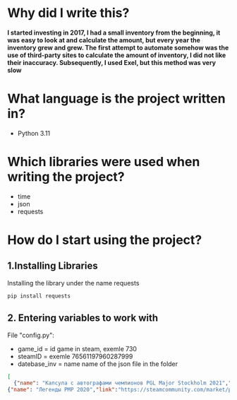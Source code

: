 # Why did I write this?

**I started investing in 2017, I had a small inventory from the beginning, it was easy to look at and
calculate the amount, but every year the inventory grew and grew. The first attempt to automate somehow was
the use of third-party sites to calculate the amount of inventory, I did not like their inaccuracy. Subsequently, I used Exel, but this method was very slow**

# What language is the project written in?
 - Python 3.11

# Which libraries were used when writing the project?
 - time
 - json
 - requests

# How do I start using the project?

## 1.Installing Libraries 

Installing the library under the name requests
```python
pip install requests
```

## 2. Entering variables to work with
 File "config.py":
 - game_id = id game in steam, exemle 730
 - steamID = exemle 76561197960287999
 - datebase_inv = name name of the json file in the folder
```json
[
  {"name": "Капсула с автографами чемпионов PGL Major Stockholm 2021","link":"https://steamcommunity.com/market/priceoverview/?market_hash_name=Stockholm%202021%20Champions%20Autograph%20Capsule&appid=730&currency=5", "cont": 20},
{"name": "Легенды РМР 2020","link":"https://steamcommunity.com/market/priceoverview/?market_hash_name=2020%20RMR%20Legends&appid=730&currency=5", "cont": 30}]
```
